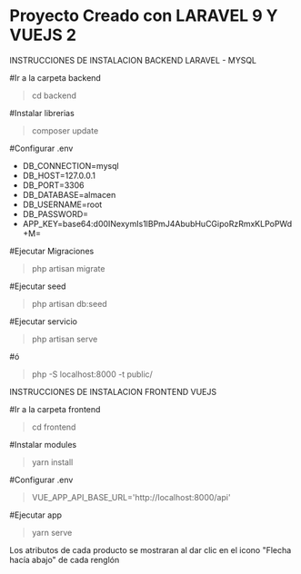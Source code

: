 # Proyecto Creado con LARAVEL 9 Y VUEJS 2

INSTRUCCIONES DE INSTALACION BACKEND LARAVEL - MYSQL

#Ir a la carpeta backend
> cd backend

#Instalar librerias
>composer update

#Configurar .env
- DB_CONNECTION=mysql
- DB_HOST=127.0.0.1
- DB_PORT=3306
- DB_DATABASE=almacen
- DB_USERNAME=root
- DB_PASSWORD=
- APP_KEY=base64:d00INexymIs1lBPmJ4AbubHuCGipoRzRmxKLPoPWd+M=
    
#Ejecutar Migraciones
>php artisan migrate

#Ejecutar seed
>php artisan db:seed

#Ejecutar servicio
>php artisan serve 

#ó
>php -S localhost:8000 -t public/

INSTRUCCIONES DE INSTALACION FRONTEND VUEJS

#Ir a la carpeta frontend
>cd frontend

#Instalar modules
>yarn install

#Configurar .env
>VUE_APP_API_BASE_URL='http://localhost:8000/api'

#Ejecutar app
>yarn serve

Los atributos de cada producto se mostraran al dar clic en el icono "Flecha hacía abajo" de cada renglón
